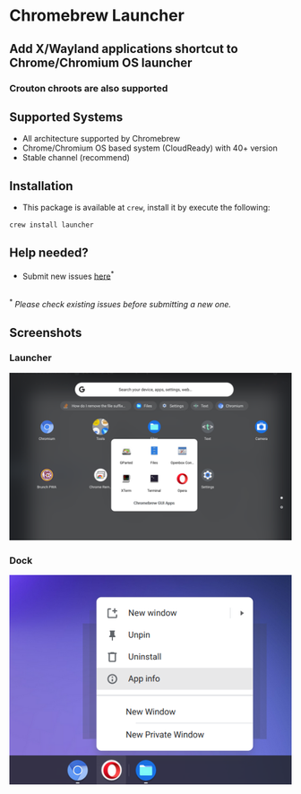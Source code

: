 # Chromebrew Launcher

## Add X/Wayland applications shortcut to Chrome/Chromium OS launcher
### Crouton chroots are also supported

## Supported Systems
- All architecture supported by Chromebrew
- Chrome/Chromium OS based system (CloudReady) with 40+ version
- Stable channel (recommend)

## Installation
- This package is available at `crew`, install it by execute the following:
```bash
crew install launcher
```
## Help needed?
- Submit new issues [here](https://github.com/skycocker/chromebrew/issues)<sup>*</sup>
<br>
<sup>*</sup> <em>Please check existing issues before submitting a new one.</em>

## Screenshots
### Launcher
<p align="center"><img src="/screenshot/launcher.png" alt="Launcher Screenshot" /></p>

### Dock
<p align="center"><img src="/screenshot/dock.png" alt="Dock Screenshot" /></p>
